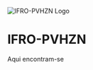 ![IFRO-PVHZN Logo](https://onedrive.live.com/embed?cid=EF12C8E6D53C35D3&resid=EF12C8E6D53C35D3%21186504&authkey=AMPDHIdDWm3i3Tk)
# IFRO-PVHZN #
Aqui encontram-se 
